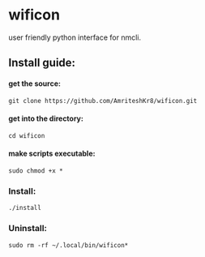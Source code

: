 # wificon
user friendly python interface for nmcli.
## Install guide:
#### get the source:
`git clone https://github.com/AmriteshKr8/wificon.git`
#### get into the directory:
`cd wificon`
#### make scripts executable:
`sudo chmod +x *`

### Install:
`./install`

### Uninstall:
`sudo rm -rf ~/.local/bin/wificon*`
